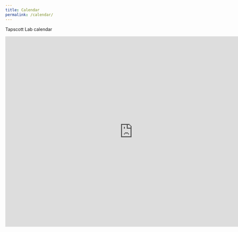 ```yaml
---
title: Calendar
permalink: /calendar/
---
```

Tapscott Lab calendar

<iframe src="https://calendar.google.com/calendar/embed?src=puk2bd54gpeghao7fn1jidkeu4%40group.calendar.google.com&ctz=America%2FLos_Angeles" style="border: 0" width="800" height="600" frameborder="0" scrolling="no"></iframe>

